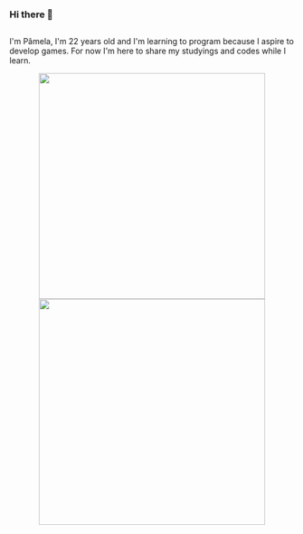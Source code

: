 ### Hi there 👋
##
I'm Pâmela, I'm 22 years old and I'm learning to program because I aspire to develop games. For now I'm here to share my studyings and codes while I learn.
<div align="center">
  <a href="https://github.com/minyrads">
  <img width="400em" src="https://github-readme-stats.vercel.app/api?username=minyrads&show_icons=true&theme=dark&include_all_commits=true&count_private=true"/>
  <img width="400em" src="https://github-readme-stats.vercel.app/api/top-langs/?username=minyrads&layout=compact&langs_count=7&theme=dark"/>
</div>
  
##
